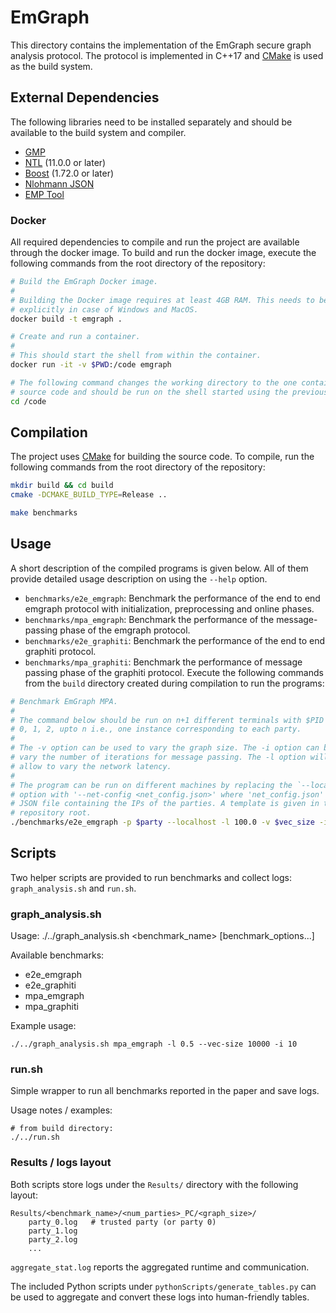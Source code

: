 # EmGraph

This directory contains the implementation of the EmGraph secure graph analysis protocol.
The protocol is implemented in C++17 and [CMake](https://cmake.org/) is used as the build system.

## External Dependencies
The following libraries need to be installed separately and should be available to the build system and compiler.

- [GMP](https://gmplib.org/)
- [NTL](https://www.shoup.net/ntl/) (11.0.0 or later)
- [Boost](https://www.boost.org/) (1.72.0 or later)
- [Nlohmann JSON](https://github.com/nlohmann/json)
- [EMP Tool](https://github.com/emp-toolkit/emp-tool)

### Docker
All required dependencies to compile and run the project are available through the docker image.
To build and run the docker image, execute the following commands from the root directory of the repository:

```sh
# Build the EmGraph Docker image.
#
# Building the Docker image requires at least 4GB RAM. This needs to be set 
# explicitly in case of Windows and MacOS.
docker build -t emgraph .

# Create and run a container.
#
# This should start the shell from within the container.
docker run -it -v $PWD:/code emgraph

# The following command changes the working directory to the one containing the 
# source code and should be run on the shell started using the previous command.
cd /code
```

## Compilation
The project uses [CMake](https://cmake.org/) for building the source code. 
To compile, run the following commands from the root directory of the repository:

```sh
mkdir build && cd build
cmake -DCMAKE_BUILD_TYPE=Release ..

make benchmarks
```

## Usage
A short description of the compiled programs is given below.
All of them provide detailed usage description on using the `--help` option.

- `benchmarks/e2e_emgraph`: Benchmark the performance of the end to end emgraph protocol with initialization, preprocessing and online phases.
- `benchmarks/mpa_emgraph`: Benchmark the performance of the message-passing phase of the emgraph protocol.
- `benchmarks/e2e_graphiti`: Benchmark the performance of the end to end graphiti protocol.
- `benchmarks/mpa_graphiti`: Benchmark the performance of message passing phase of the graphiti protocol.
Execute the following commands from the `build` directory created during compilation to run the programs:
```sh
# Benchmark EmGraph MPA.
#
# The command below should be run on n+1 different terminals with $PID set to
# 0, 1, 2, upto n i.e., one instance corresponding to each party.
#
# The -v option can be used to vary the graph size. The -i option can be used to
# vary the number of iterations for message passing. The -l option will later on
# allow to vary the network latency.
#
# The program can be run on different machines by replacing the `--localhost`
# option with '--net-config <net_config.json>' where 'net_config.json' is a
# JSON file containing the IPs of the parties. A template is given in the
# repository root.
./benchmarks/e2e_emgraph -p $party --localhost -l 100.0 -v $vec_size -i 10 -n $players
```

## Scripts

Two helper scripts are provided to run benchmarks and collect logs: `graph_analysis.sh` and `run.sh`.

### graph_analysis.sh

Usage: ./../graph_analysis.sh <benchmark_name> [benchmark_options...]

Available benchmarks:
  - e2e_emgraph
  - e2e_graphiti
  - mpa_emgraph
  - mpa_graphiti

Example usage:

```
./../graph_analysis.sh mpa_emgraph -l 0.5 --vec-size 10000 -i 10
```


### run.sh

Simple wrapper to run all benchmarks reported in the paper and save logs.

Usage notes / examples:

```
# from build directory:
./../run.sh
```

### Results / logs layout

Both scripts store logs under the `Results/` directory with the following layout:

```
Results/<benchmark_name>/<num_parties>_PC/<graph_size>/
	party_0.log   # trusted party (or party 0)
	party_1.log
	party_2.log
	...
```
`aggregate_stat.log` reports the aggregated runtime and communication.

The included Python scripts under `pythonScripts/generate_tables.py` can be used to aggregate and convert these logs into human-friendly tables.

